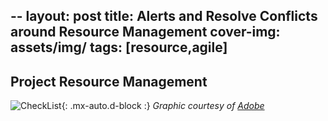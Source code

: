 --
layout: post
title: Alerts and Resolve Conflicts around Resource Management
cover-img: assets/img/
tags: [resource,agile]
---
## Project Resource Management



![CheckList](/agile-blog/assets/img/Check_list.jpeg){: .mx-auto.d-block :}
*Graphic courtesy of [Adobe](https://stock.adobe.com/images/check-list-checklist-flat-web-icon-isolated-on-white-background-mark-symbol-document-report-test-vector-illustration/387715437)*
